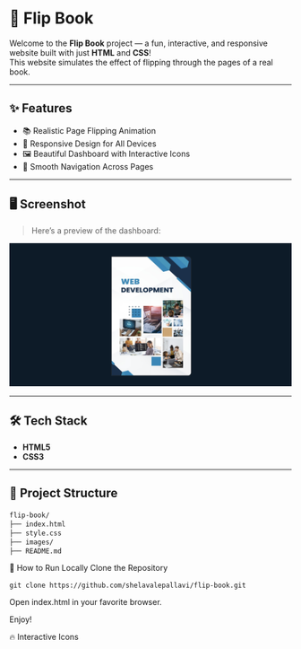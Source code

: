 # 📖 Flip Book 

Welcome to the **Flip Book** project — a fun, interactive, and responsive website built with just **HTML** and **CSS**!  
This website simulates the effect of flipping through the pages of a real book.

---

## ✨ Features

- 📚 Realistic Page Flipping Animation
- 🎨 Responsive Design for All Devices
- 🖼️ Beautiful Dashboard with Interactive Icons
- 🔗 Smooth Navigation Across Pages

---

## 🖥️ Screenshot

> Here’s a preview of the dashboard:

![Dashboard Screenshot](images/dashboard.png)


---

## 🛠️ Tech Stack

- **HTML5**
- **CSS3**

---

## 📁 Project Structure

```
flip-book/
├── index.html
├── style.css
├── images/
├── README.md
```

🚀 How to Run Locally
Clone the Repository

```
git clone https://github.com/shelavalepallavi/flip-book.git
```

Open index.html in your favorite browser.

Enjoy!

🔥 Interactive Icons

